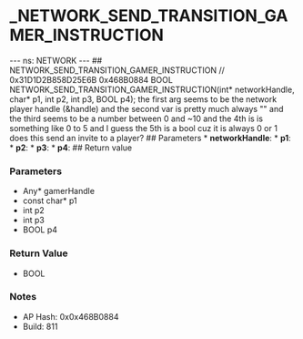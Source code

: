 # _NETWORK_SEND_TRANSITION_GAMER_INSTRUCTION

--- ns: NETWORK --- ## NETWORK_SEND_TRANSITION_GAMER_INSTRUCTION  // 0x31D1D2B858D25E6B 0x468B0884 BOOL NETWORK_SEND_TRANSITION_GAMER_INSTRUCTION(int* networkHandle, char* p1, int p2, int p3, BOOL p4);  the first arg seems to be the network player handle (&handle) and the second var is pretty much always "" and the third seems to be a number between 0 and ~10 and the 4th is is something like 0 to 5 and I guess the 5th is a bool cuz it is always 0 or 1 does this send an invite to a player?  ## Parameters * **networkHandle**: * **p1**: * **p2**: * **p3**: * **p4**:  ## Return value

### Parameters
* Any* gamerHandle
* const char* p1
* int p2
* int p3
* BOOL p4

### Return Value
* BOOL

### Notes
* AP Hash: 0x0x468B0884
* Build: 811

